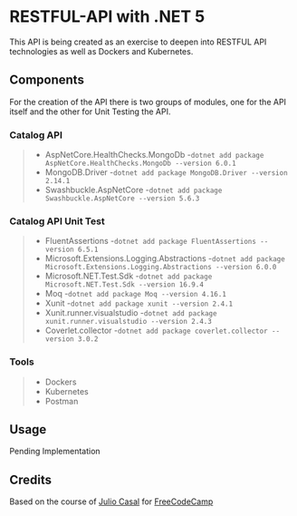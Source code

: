 # RESTFUL-API with .NET 5

This API is being created as an exercise to deepen into RESTFUL API technologies as well as Dockers and Kubernetes.

## Components

For the creation of the API there is two groups of modules, one for the API itself and the other for Unit Testing the API.

### Catalog API

> - AspNetCore.HealthChecks.MongoDb -`dotnet add package AspNetCore.HealthChecks.MongoDb --version 6.0.1`
> - MongoDB.Driver -`dotnet add package MongoDB.Driver --version 2.14.1`
> - Swashbuckle.AspNetCore -`dotnet add package Swashbuckle.AspNetCore --version 5.6.3`

### Catalog API Unit Test

> - FluentAssertions -`dotnet add package FluentAssertions --version 6.5.1`
> - Microsoft.Extensions.Logging.Abstractions -`dotnet add package Microsoft.Extensions.Logging.Abstractions --version 6.0.0`
> - Microsoft.NET.Test.Sdk -`dotnet add package Microsoft.NET.Test.Sdk --version 16.9.4`
> - Moq -`dotnet add package Moq --version 4.16.1`
> - Xunit -`dotnet add package xunit --version 2.4.1`
> - Xunit.runner.visualstudio -`dotnet add package xunit.runner.visualstudio --version 2.4.3`
> - Coverlet.collector -`dotnet add package coverlet.collector --version 3.0.2`

### Tools

> * Dockers
> * Kubernetes
> * Postman

## Usage

Pending Implementation

## Credits

Based on the course of [ Julio Casal](https://www.youtube.com/c/jcasalt) for [FreeCodeCamp](https://www.youtube.com/watch?v=ZXdFisA_hOY)
